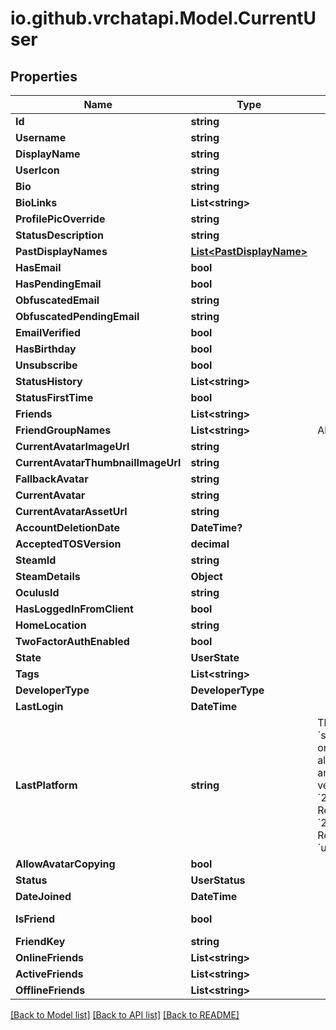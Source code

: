 
# io.github.vrchatapi.Model.CurrentUser

## Properties

Name | Type | Description | Notes
------------ | ------------- | ------------- | -------------
**Id** | **string** |  | 
**Username** | **string** |  | 
**DisplayName** | **string** |  | 
**UserIcon** | **string** |  | 
**Bio** | **string** |  | 
**BioLinks** | **List&lt;string&gt;** |  | 
**ProfilePicOverride** | **string** |  | 
**StatusDescription** | **string** |  | 
**PastDisplayNames** | [**List&lt;PastDisplayName&gt;**](PastDisplayName.md) |  | 
**HasEmail** | **bool** |  | 
**HasPendingEmail** | **bool** |  | 
**ObfuscatedEmail** | **string** |  | 
**ObfuscatedPendingEmail** | **string** |  | 
**EmailVerified** | **bool** |  | 
**HasBirthday** | **bool** |  | 
**Unsubscribe** | **bool** |  | 
**StatusHistory** | **List&lt;string&gt;** |  | 
**StatusFirstTime** | **bool** |  | 
**Friends** | **List&lt;string&gt;** |  | 
**FriendGroupNames** | **List&lt;string&gt;** | Always empty array. | 
**CurrentAvatarImageUrl** | **string** |  | 
**CurrentAvatarThumbnailImageUrl** | **string** |  | 
**FallbackAvatar** | **string** |  | [optional] 
**CurrentAvatar** | **string** |  | 
**CurrentAvatarAssetUrl** | **string** |  | 
**AccountDeletionDate** | **DateTime?** |  | [optional] 
**AcceptedTOSVersion** | **decimal** |  | 
**SteamId** | **string** |  | 
**SteamDetails** | **Object** |  | 
**OculusId** | **string** |  | 
**HasLoggedInFromClient** | **bool** |  | 
**HomeLocation** | **string** |  | 
**TwoFactorAuthEnabled** | **bool** |  | 
**State** | **UserState** |  | 
**Tags** | **List&lt;string&gt;** |  | 
**DeveloperType** | **DeveloperType** |  | 
**LastLogin** | **DateTime** |  | 
**LastPlatform** | **string** | This can be &#x60;standalonewindows&#x60; or &#x60;android&#x60;, but can also pretty much be any random Unity verison such as &#x60;2019.2.4-801-Release&#x60; or &#x60;2019.2.2-772-Release&#x60; or even &#x60;unknownplatform&#x60;. | 
**AllowAvatarCopying** | **bool** |  | 
**Status** | **UserStatus** |  | 
**DateJoined** | **DateTime** |  | [readonly] 
**IsFriend** | **bool** |  | [default to false]
**FriendKey** | **string** |  | 
**OnlineFriends** | **List&lt;string&gt;** |  | [optional] 
**ActiveFriends** | **List&lt;string&gt;** |  | [optional] 
**OfflineFriends** | **List&lt;string&gt;** |  | [optional] 

[[Back to Model list]](../README.md#documentation-for-models)
[[Back to API list]](../README.md#documentation-for-api-endpoints)
[[Back to README]](../README.md)

